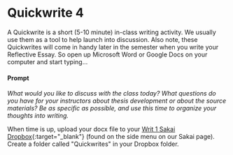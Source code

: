 # Quickwrite 4

A Quickwrite is a short (5-10 minute) in-class writing activity. We usually use them as a tool to help launch into discussion. Also note, these Quickwrites will come in handy later in the semester when you write your Reflective Essay. So open up Microsoft Word or Google Docs on your computer and start typing...

#### Prompt

*What would you like to discuss with the class today? What questions do you have for your instructors about thesis development or about the source materials? Be as specific as possible, and use this time to organize your thoughts into writing.*


When time is up, upload your docx file to your [Writ 1 Sakai Dropbox](https://sakai.claremont.edu/portal/site/CX_mtg_141462/tool/4d7442c8-c18a-4421-a246-af329229695d){:target="_blank"} (found on the side menu on our Sakai page). Create a folder called "Quickwrites" in your Dropbox folder.


